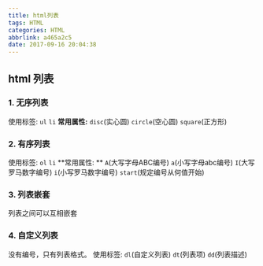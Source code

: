 ```yaml
---
title: html列表
tags: HTML
categories: HTML
abbrlink: a465a2c5
date: 2017-09-16 20:04:38
---
```


## html 列表

### 1. 无序列表
使用标签: `ul` `li`
**常用属性:**
`disc`(实心圆)
`circle`(空心圆)
`square`(正方形)

### 2. 有序列表
使用标签: `ol` `li`
**常用属性: **
`A`(大写字母ABC编号)
`a`(小写字母abc编号)
`I`(大写罗马数字编号)
`i`(小写罗马数字编号)
`start`(规定编号从何值开始)

### 3. 列表嵌套
列表之间可以互相嵌套

### 4. 自定义列表
没有编号，只有列表格式。
使用标签: `dl`(自定义列表) `dt`(列表项) `dd`(列表描述)